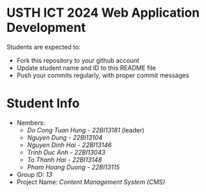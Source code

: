 USTH ICT 2024 Web Application Development
=====================================================

Students are expected to:

* Fork this repository to your github account
* Update student name and ID to this README file
* Push your commits regularly, with proper commit messages

Student Info
=======================

* Nembers: 
  - *Do Cong Tuan Hung - 22BI13181* (leader)
  - *Nguyen Dung - 22BI13104*
  - *Nguyen Dinh Hai - 22BI13146*
  - *Trinh Duc Anh - 22BI13043*
  - *To Thanh Hai - 22BI13148*
  - *Pham Hoang Duong - 22BI13115*
* Group ID: *13*
* Project Name: *Content Management System (CMS)*